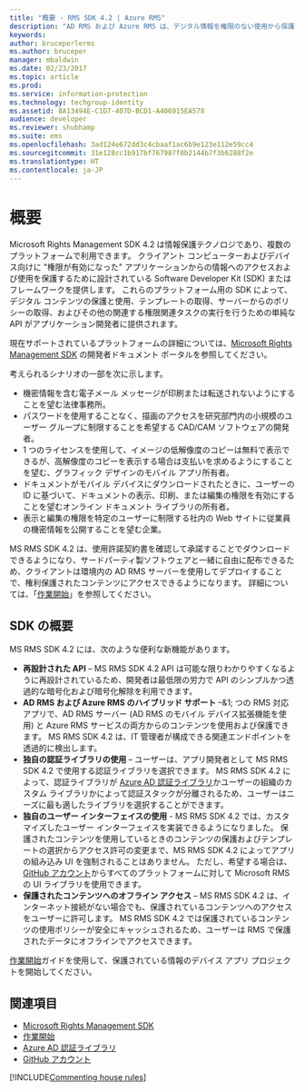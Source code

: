 ```yaml
---
title: "概要 - RMS SDK 4.2 | Azure RMS"
description: "AD RMS および Azure RMS は、デジタル情報を権限のない使用から保護するために役立つ情報保護テクノロジです。"
keywords: 
author: bruceperlerms
ms.author: bruceper
manager: mbaldwin
ms.date: 02/23/2017
ms.topic: article
ms.prod: 
ms.service: information-protection
ms.technology: techgroup-identity
ms.assetid: 8A13494E-C1D7-407D-BCD1-A406915EA578
audience: developer
ms.reviewer: shubhamp
ms.suite: ems
ms.openlocfilehash: 3ad124e672dd3c4cbaaf1ac6b9e123e112e59cc4
ms.sourcegitcommit: 31e128cc1b917bf767987f0b2144b7f3b6288f2e
ms.translationtype: HT
ms.contentlocale: ja-JP
---
```

# <a name="overview"></a>概要

Microsoft Rights Management SDK 4.2 は情報保護テクノロジであり、複数のプラットフォームで利用できます。  クライアント コンピューターおよびデバイス向けに "権限が有効になった" アプリケーションからの情報へのアクセスおよび使用を保護するために設計されている Software Developer Kit (SDK) またはフレームワークを提供します。 これらのプラットフォーム用の SDK によって、デジタル コンテンツの保護と使用、テンプレートの取得、サーバーからのポリシーの取得、およびその他の関連する権限関連タスクの実行を行うための単純な API がアプリケーション開発者に提供されます。

現在サポートされているプラットフォームの詳細については、[Microsoft Rights Management SDK](active-directory-rights-management-services-multi-platform-thin-client-sdk-portal.md) の開発者ドキュメント ポータルを参照してください。

考えられるシナリオの一部を次に示します。

-   機密情報を含む電子メール メッセージが印刷または転送されないようにすることを望む法律事務所。
-   パスワードを使用することなく、描画のアクセスを研究部門内の小規模のユーザー グループに制限することを希望する CAD/CAM ソフトウェアの開発者。
-   1 つのライセンスを使用して、イメージの低解像度のコピーは無料で表示できるが、高解像度のコピーを表示する場合は支払いを求めるようにすることを望む、グラフィック デザインのモバイル アプリ所有者。
-   ドキュメントがモバイル デバイスにダウンロードされたときに、ユーザーの ID に基づいて、ドキュメントの表示、印刷、または編集の権限を有効にすることを望むオンライン ドキュメント ライブラリの所有者。
-   表示と編集の権限を特定のユーザーに制限する社内の Web サイトに従業員の機密情報を公開することを望む企業。

MS RMS SDK 4.2 は、使用許諾契約書を確認して承諾することでダウンロードできるようになり、サードパーティ製ソフトウェアと一緒に自由に配布できるため、クライアントは環境内の AD RMS サーバーを使用してデプロイすることで、権利保護されたコンテンツにアクセスできるようになります。 詳細については、「[作業開始](get-started.md)」を参照してください。

## <a name="sdk-highlights"></a>SDK の概要


MS RMS SDK 4.2 には、次のような便利な新機能があります。

-   **再設計された API** – MS RMS SDK 4.2 API は可能な限りわかりやすくなるように再設計されているため、開発者は最低限の労力で API のシンプルかつ透過的な暗号化および暗号化解除を利用できます。
-   **AD RMS および Azure RMS のハイブリッド サポート** –&1; つの RMS 対応アプリで、AD RMS サーバー (AD RMS のモバイル デバイス拡張機能を使用) と Azure RMS サービスの両方からのコンテンツを使用および保護できます。 MS RMS SDK 4.2 は、IT 管理者が構成できる関連エンドポイントを透過的に検出します。
-   **独自の認証ライブラリの使用** – ユーザーは、アプリ開発者として MS RMS SDK 4.2 で使用する認証ライブラリを選択できます。 MS RMS SDK 4.2 によって、認証ライブラリが [Azure AD 認証ライブラリ](https://msdn.microsoft.com/library/jj573266.aspx)かユーザーの組織のカスタム ライブラリかによって認証スタックが分離されるため、ユーザーはニーズに最も適したライブラリを選択することができます。
-   **独自のユーザー インターフェイスの使用** - MS RMS SDK 4.2 では、カスタマイズしたユーザー インターフェイスを実装できるようになりました。 保護されたコンテンツを使用しているときのコンテンツの保護およびテンプレートの選択からアクセス許可の変更まで、MS RMS SDK 4.2 によってアプリの組み込み UI を強制されることはありません。 ただし、希望する場合は、 [GitHub アカウント](https://github.com/AzureAD/)からすべてのプラットフォームに対して Microsoft RMS の UI ライブラリを使用できます。
-   **保護されたコンテンツへのオフライン アクセス** – MS RMS SDK 4.2 は、インターネット接続がない場合でも、保護されているコンテンツへのアクセスをユーザーに許可します。 MS RMS SDK 4.2 では保護されているコンテンツの使用ポリシーが安全にキャッシュされるため、ユーザーは RMS で保護されたデータにオフラインでアクセスできます。

[作業開始](get-started.md)ガイドを使用して、保護されている情報のデバイス アプリ プロジェクトを開始してください。

## <a name="related-topics"></a>関連項目

* [Microsoft Rights Management SDK](active-directory-rights-management-services-multi-platform-thin-client-sdk-portal.md)
* [作業開始](get-started.md)
* [Azure AD 認証ライブラリ](https://msdn.microsoft.com/en-us/library/jj573266.aspx)
* [GitHub アカウント](https://github.com/AzureAD/)

[!INCLUDE[Commenting house rules](../includes/houserules.md)]